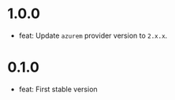 # 1.0.0

* feat: Update `azurem` provider version to `2.x.x`.

# 0.1.0

* feat: First stable version
